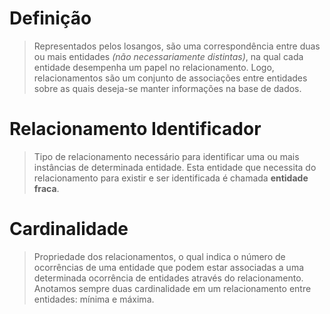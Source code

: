 # Definição

> Representados pelos losangos, são uma correspondência entre duas ou mais entidades *(não necessariamente distintas)*, na qual cada entidade desempenha um papel no relacionamento. Logo, relacionamentos são um conjunto de associações entre entidades sobre as quais deseja-se manter informações na base de dados. 

# Relacionamento Identificador

>  Tipo de relacionamento necessário para identificar uma ou mais instâncias de determinada entidade. Esta entidade que necessita do relacionamento para existir e ser identificada é chamada **entidade fraca**.

# Cardinalidade

> Propriedade dos relacionamentos, o qual indica o número de ocorrências de uma entidade que podem estar associadas a uma determinada ocorrência de entidades através do relacionamento. Anotamos sempre duas cardinalidade em um relacionamento entre entidades: mínima e máxima.





